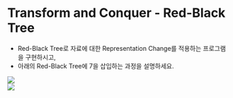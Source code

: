 # Transform and Conquer - Red-Black Tree

- Red-Black Tree로 자료에 대한 Representation Change를 적용하는 프로그램을 구현하시고,
- 아래의 Red-Black Tree에 7을 삽입하는 과정을 설명하세요.

![](https://piazza.com/redirect/s3?bucket=uploads&prefix=paste%2Fiql5qo7vipc4vg%2F978e0837d21c71bf2624d537c13b64fa49cfa9089f2467c5fc3bb395be05b9bc%2FAVL-tree.png)  
![](https://i.pinimg.com/originals/5e/41/ed/5e41ed7ff54b8d92a8522363e517712f.gif)
